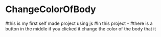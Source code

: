 # ChangeColorOfBody
#this is my first self made project using js
#In this project -
#there is a button in the middle if you clicked it change the color of the body
that it
